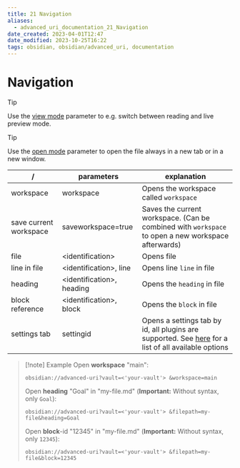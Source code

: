 ```yaml
---
title: 21 Navigation
aliases:
  - advanced_uri_documentation_21_Navigation
date_created: 2023-04-01T12:47
date_modified: 2023-10-25T16:22
tags: obsidian, obsidian/advanced_uri, documentation
---
```

# Navigation

> [!tip]
> Use the [view mode](../concepts/navigation_parameters.md#view-mode) parameter to e.g. switch between reading and live preview mode.

> [!tip]
Use the [open mode](../concepts/navigation_parameters.md#open-mode) parameter to open the file always in a new tab or in a new window.

| /                      | parameters                 | explanation                                                                                                                   |
| ---------------------- | -------------------------- | ----------------------------------------------------------------------------------------------------------------------------- |
| workspace              | workspace                  | Opens the workspace called `workspace`                                                                                        |
| save current workspace | saveworkspace=true         | Saves the current workspace. (Can be combined with `workspace` to open a new workspace afterwards)                            |
| file                   | <identification\>          | Opens file                                                                                                                    |
| line in file           | <identification\>, line    | Opens line `line` in file                                                                                                     |
| heading                | <identification\>, heading | Opens the `heading` in file                                                                                                   |
| block reference        | <identification\>, block   | Opens the `block` in file                                                                                                     |
| settings tab           | settingid                  | Opens a settings tab by id, all plugins are supported. See [here](settings_navigation.md) for a list of all available options |

> [!note] Example
> Open **workspace** "main":
>
> ```uri
> obsidian://advanced-uri?vault=<'your-vault'> &workspace=main
> ```
>
> Open **heading** "Goal" in "my-file.md" (**Important:** Without syntax, only `Goal`):
>
> ```uri
> obsidian://advanced-uri?vault=<'your-vault'> &filepath=my-file&heading=Goal
> ```
>
> Open **block**-id "12345" in "my-file.md" (**Important:** Without syntax, only `12345`):
>
> ```uri
> obsidian://advanced-uri?vault=<'your-vault'> &filepath=my-file&block=12345
> ```

